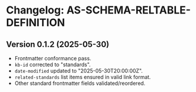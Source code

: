 # Changelog: AS-SCHEMA-RELTABLE-DEFINITION

## Version 0.1.2 (2025-05-30)
- Frontmatter conformance pass.
- `kb-id` corrected to "standards".
- `date-modified` updated to "2025-05-30T20:00:00Z".
- `related-standards` list items ensured in valid link format.
- Other standard frontmatter fields validated/reordered.

